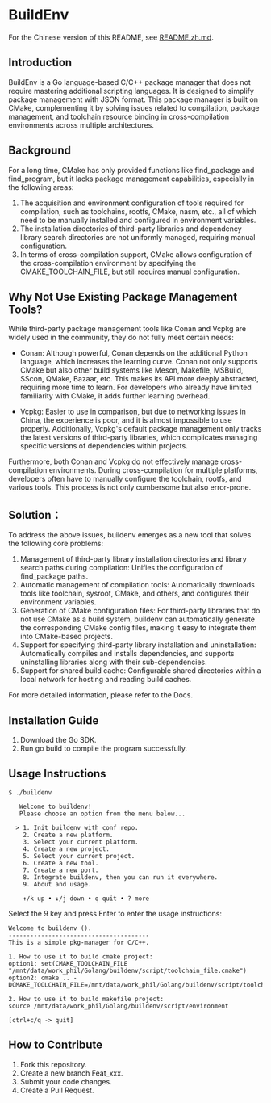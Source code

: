 # BuildEnv

For the Chinese version of this README, see [README.zh.md](./README.zh.md).

## Introduction

BuildEnv is a Go language-based C/C++ package manager that does not require mastering additional scripting languages. It is designed to simplify package management with JSON format. This package manager is built on CMake, complementing it by solving issues related to compilation, package management, and toolchain resource binding in cross-compilation environments across multiple architectures.

## Background

For a long time, CMake has only provided functions like find_package and find_program, but it lacks package management capabilities, especially in the following areas:

1. The acquisition and environment configuration of tools required for compilation, such as toolchains, rootfs, CMake, nasm, etc., all of which need to be manually installed and configured in environment variables.
2. The installation directories of third-party libraries and dependency library search directories are not uniformly managed, requiring manual configuration.
3. In terms of cross-compilation support, CMake allows configuration of the cross-compilation environment by specifying the CMAKE_TOOLCHAIN_FILE, but still requires manual configuration.


## Why Not Use Existing Package Management Tools?

While third-party package management tools like Conan and Vcpkg are widely used in the community, they do not fully meet certain needs:

- Conan: Although powerful, Conan depends on the additional Python language, which increases the learning curve. Conan not only supports CMake but also other build systems like Meson, Makefile, MSBuild, SScon, QMake, Bazaar, etc. This makes its API more deeply abstracted, requiring more time to learn. For developers who already have limited familiarity with CMake, it adds further learning overhead.
  
- Vcpkg: Easier to use in comparison, but due to networking issues in China, the experience is poor, and it is almost impossible to use properly. Additionally, Vcpkg's default package management only tracks the latest versions of third-party libraries, which complicates managing specific versions of dependencies within projects.

Furthermore, both Conan and Vcpkg do not effectively manage cross-compilation environments. During cross-compilation for multiple platforms, developers often have to manually configure the toolchain, rootfs, and various tools. This process is not only cumbersome but also error-prone.

## Solution：

To address the above issues, buildenv emerges as a new tool that solves the following core problems:

1. Management of third-party library installation directories and library search paths during compilation: Unifies the configuration of find_package paths.
2. Automatic management of compilation tools: Automatically downloads tools like toolchain, sysroot, CMake, and others, and configures their environment variables.
3. Generation of CMake configuration files: For third-party libraries that do not use CMake as a build system, buildenv can automatically generate the corresponding CMake config files, making it easy to integrate them into CMake-based projects.
4. Support for specifying third-party library installation and uninstallation: Automatically compiles and installs dependencies, and supports uninstalling libraries along with their sub-dependencies.
5. Support for shared build cache: Configurable shared directories within a local network for hosting and reading build caches.

For more detailed information, please refer to the Docs.

## Installation Guide

1. Download the Go SDK.
2. Run go build to compile the program successfully.

## Usage Instructions

```
$ ./buildenv

   Welcome to buildenv!                                   
   Please choose an option from the menu below...         
                                                          
  > 1. Init buildenv with conf repo.                      
    2. Create a new platform.                             
    3. Select your current platform.                      
    4. Create a new project.                              
    5. Select your current project.                       
    6. Create a new tool.                                 
    7. Create a new port.                                 
    8. Integrate buildenv, then you can run it everywhere.
    9. About and usage.                                   
                                                          
    ↑/k up • ↓/j down • q quit • ? more 
```

Select the 9 key and press Enter to enter the usage instructions:

```
Welcome to buildenv ().
---------------------------------------
This is a simple pkg-manager for C/C++.

1. How to use it to build cmake project: 
option1: set(CMAKE_TOOLCHAIN_FILE "/mnt/data/work_phil/Golang/buildenv/script/toolchain_file.cmake")
option2: cmake .. -DCMAKE_TOOLCHAIN_FILE=/mnt/data/work_phil/Golang/buildenv/script/toolchain_file.cmake

2. How to use it to build makefile project: 
source /mnt/data/work_phil/Golang/buildenv/script/environment

[ctrl+c/q -> quit]
```

## How to Contribute

1.  Fork this repository.
2.  Create a new branch Feat_xxx.
3.  Submit your code changes.
4.  Create a Pull Request.